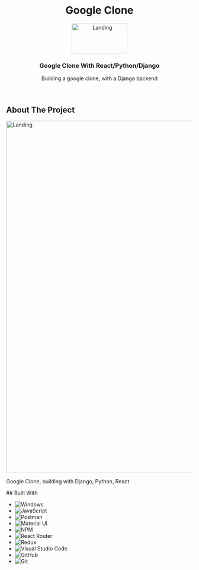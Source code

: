 <h1 align="center">Google Clone</h1>
<p id="top" align="center">
      <img  alt="Landing" src="https://user-images.githubusercontent.com/84526474/135876049-4e65febc-3299-45c9-bdf3-f8b2f9a562ce.PNG"
  alt="Logo" width="150" height="80"/> 
  </a>
  
  <h3 align="center">Google Clone With React/Python/Django  </h3>

  <p align="center">
   Building a google clone, with a Django backend
    <br />
   <!-- *********** -->
    <br />
    <br />





<!-- ABOUT THE PROJECT -->
## About The Project

<img width="949" alt="Landing" src="https://user-images.githubusercontent.com/84526474/135876213-30c918a4-1069-4fb0-a892-bcddfc517755.PNG">






<p>
Google Clone, building with Django, Python, React
</p>
## Built With
<div id="built-with"></div>

* ![Windows](https://img.shields.io/badge/Windows-0078D6?style=for-the-badge&logo=windows&logoColor=white)
* ![JavaScript](https://img.shields.io/badge/javascript-%23323330.svg?style=for-the-badge&logo=javascript&logoColor=%23F7DF1E)
* ![Postman](https://img.shields.io/badge/Postman-FF6C37?style=for-the-badge&logo=postman&logoColor=white)
* ![Material UI](https://img.shields.io/badge/materialui-%230081CB.svg?style=for-the-badge&logo=material-ui&logoColor=white)
* ![NPM](https://img.shields.io/badge/NPM-%23000000.svg?style=for-the-badge&logo=npm&logoColor=white)
* ![React Router](https://img.shields.io/badge/React_Router-CA4245?style=for-the-badge&logo=react-router&logoColor=white)
* ![Redux](https://img.shields.io/badge/redux-%23593d88.svg?style=for-the-badge&logo=redux&logoColor=white)
* ![Visual Studio Code](https://img.shields.io/badge/Visual%20Studio%20Code-0078d7.svg?style=for-the-badge&logo=visual-studio-code&logoColor=white)
* ![GitHub](https://img.shields.io/badge/github-%23121011.svg?style=for-the-badge&logo=github&logoColor=white)
* ![Git](https://img.shields.io/badge/git-%23F05033.svg?style=for-the-badge&logo=git&logoColor=white)
